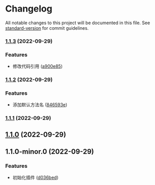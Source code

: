# Changelog

All notable changes to this project will be documented in this file. See [standard-version](https://github.com/conventional-changelog/standard-version) for commit guidelines.

### [1.1.3](https://github.com/zjwgank/vite-plugin-import/compare/v1.1.2...v1.1.3) (2022-09-29)


### Features

* 修改代码引用 ([a900e85](https://github.com/zjwgank/vite-plugin-import/commit/a900e8578cbaba27c96ee5c9a602e729b92d879b))

### [1.1.2](https://github.com/zjwgank/vite-plugin-import/compare/v1.1.1...v1.1.2) (2022-09-29)


### Features

* 添加默认方法名 ([846593e](https://github.com/zjwgank/vite-plugin-import/commit/846593ed225e3e81a967904a2862f981f0aae6a6))

### [1.1.1](https://github.com/zjwgank/vite-plugin-import/compare/v1.1.0...v1.1.1) (2022-09-29)

## [1.1.0](https://github.com/zjwgank/vite-plugin-import/compare/v1.1.0-minor.0...v1.1.0) (2022-09-29)

## 1.1.0-minor.0 (2022-09-29)


### Features

* 初始化插件 ([d036bed](https://github.com/zjwgank/vite-plugin-import/commit/d036bedab0a48001e7448a26fecb213e4fe6a8f4))
